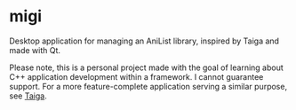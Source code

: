 # migi
Desktop application for managing an AniList library, inspired by Taiga and made with Qt.

Please note, this is a personal project made with the goal of learning about C++ application development within a framework. I cannot guarantee support. For a more feature-complete application serving a similar purpose, see [Taiga](https://taiga.moe/).
